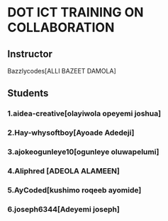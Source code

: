 # DOT ICT TRAINING ON COLLABORATION
## Instructor
Bazzlycodes[ALLI BAZEET DAMOLA]

## Students

### 1.aidea-creative[olayiwola opeyemi joshua]
### 2.Hay-whysoftboy[Ayoade Adedeji]
### 3.ajokeogunleye10[ogunleye oluwapelumi]
### 4.Aliphred [ADEOLA ALAMEEN]
### 5.AyCoded[kushimo roqeeb ayomide]
### 6.joseph6344[Adeyemi joseph]
